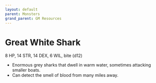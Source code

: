 ```yaml
---
layout: default
parent: Monsters
grand_parent: GM Resources
---
```


# Great White Shark

8 HP, 14 STR, 14 DEX, 6 WIL, bite (d12)

- Enormous grey sharks that dwell in warm water, sometimes attacking smaller boats.
- Can detect the smell of blood from many miles away.